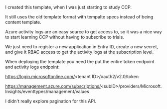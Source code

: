 I created this template, when I was just starting to study CCP. 

It still uses the old template format with tempalte specs instead of being content template.

Azure activity logs are an easy source to get access to, so it was a nice way to start learning CCP without having to subscribe to trials.

We just need to register a new application in Entra ID, create a new secret, and give it RBAC access to get the activity logs at the subscription level.

When deploying the template you need the put the entire token endpoint and activity logs endpoint: 

https://login.microsoftonline.com/<tenant ID\>/oauth2/v2.0/token

https://management.azure.com/subscriptions/<subID\>/providers/Microsoft.Insights/eventtypes/management/values

I didn't really explore pagination for this API.
